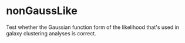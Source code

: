 # nonGaussLike
Test whether the Gaussian function form of the likelihood that's used in galaxy clustering analyses is correct.
